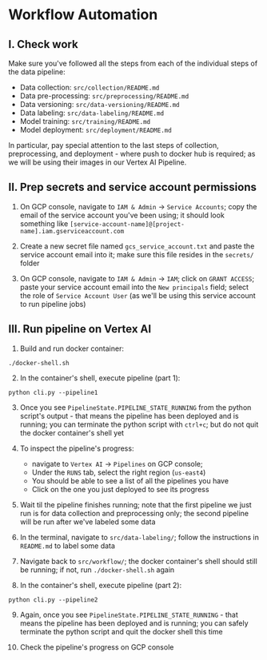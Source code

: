 # Workflow Automation

## I. Check work

Make sure you've followed all the steps from each of the individual steps of the data pipeline:

- Data collection: `src/collection/README.md`
- Data pre-processing: `src/preprocessing/README.md`
- Data versioning: `src/data-versioning/README.md`
- Data labeling: `src/data-labeling/README.md`
- Model training: `src/training/README.md`
- Model deployment: `src/deployment/README.md`

In particular, pay special attention to the last steps of collection, preprocessing, and deployment - where push to docker hub is required; as we will be using their images in our Vertex AI Pipeline.

## II. Prep secrets and service account permissions

1. On GCP console, navigate to `IAM & Admin` -> `Service Accounts`; copy the email of the service account you've been using; it should look something like `[service-account-name]@[project-name].iam.gserviceaccount.com`

2. Create a new secret file named `gcs_service_account.txt` and paste the service account email into it; make sure this file resides in the `secrets/` folder

3. On GCP console, navigate to `IAM & Admin` -> `IAM`; click on `GRANT ACCESS`; paste your service account email into the `New principals` field; select the role of `Service Account User` (as we'll be using this service account to run pipeline jobs)

## III. Run pipeline on Vertex AI

1. Build and run docker container:

```shell
./docker-shell.sh
```

2. In the container's shell, execute pipeline (part 1):

```shell
python cli.py --pipeline1
```

3. Once you see `PipelineState.PIPELINE_STATE_RUNNING` from the python script's output - that means the pipeline has been deployed and is running; you can terminate the python script with `ctrl+c`; but do not quit the docker container's shell yet

4. To inspect the pipeline's progress:

   - navigate to `Vertex AI` -> `Pipelines` on GCP console;
   - Under the `RUNS` tab, select the right region (`us-east4`)
   - You should be able to see a list of all the pipelines you have
   - Click on the one you just deployed to see its progress

5. Wait til the pipeline finishes running; note that the first pipeline we just run is for data collection and preprocessing only; the second pipeline will be run after we've labeled some data

6. In the terminal, navigate to `src/data-labeling/`; follow the instructions in `README.md` to label some data

7. Navigate back to `src/workflow/`; the docker container's shell should still be running; if not, run `./docker-shell.sh` again

8. In the container's shell, execute pipeline (part 2):

```shell
python cli.py --pipeline2
```

9. Again, once you see `PipelineState.PIPELINE_STATE_RUNNING` - that means the pipeline has been deployed and is running; you can safely terminate the python script and quit the docker shell this time

10. Check the pipeline's progress on GCP console

